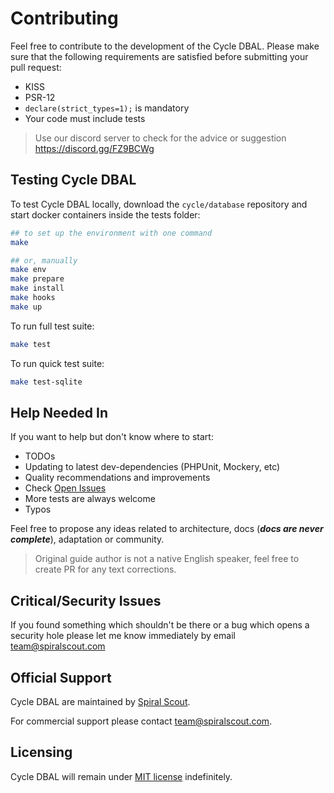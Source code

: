 # Contributing

Feel free to contribute to the development of the Cycle DBAL.
Please make sure that the following requirements are satisfied before submitting your pull request:

* KISS
* PSR-12
* `declare(strict_types=1);` is mandatory
* Your code must include tests

> Use our discord server to check for the advice or suggestion https://discord.gg/FZ9BCWg

## Testing Cycle DBAL
To test Cycle DBAL locally, download the `cycle/database` repository and start docker containers inside the tests folder:

```bash
## to set up the environment with one command
make

## or, manually
make env
make prepare
make install
make hooks
make up
```

To run full test suite:

```bash
make test
```

To run quick test suite:

```bash
make test-sqlite
```

## Help Needed In
If you want to help but don't know where to start:

* TODOs
* Updating to latest dev-dependencies (PHPUnit, Mockery, etc)
* Quality recommendations and improvements
* Check [Open Issues](https://github.com/cycle/database/issues)
* More tests are always welcome
* Typos

Feel free to propose any ideas related to architecture, docs (___docs are never complete___),  adaptation or community.

> Original guide author is not a native English speaker, feel free to create PR for any text corrections.

## Critical/Security Issues
If you found something which shouldn't be there or a bug which opens a security hole please let me know immediately by email
[team@spiralscout.com](mailto:team@spiralscout.com)

## Official Support
Cycle DBAL are maintained by [Spiral Scout](https://spiralscout.com/).

For commercial support please contact team@spiralscout.com.

## Licensing
Cycle DBAL will remain under [MIT license](/LICENSE) indefinitely.
